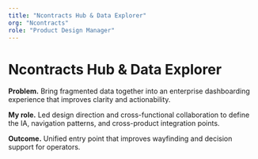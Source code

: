 ```yaml
---
title: "Ncontracts Hub & Data Explorer"
org: "Ncontracts"
role: "Product Design Manager"
---
```


# Ncontracts Hub & Data Explorer

**Problem.** Bring fragmented data together into an enterprise dashboarding experience that improves clarity and actionability.

**My role.** Led design direction and cross-functional collaboration to define the IA, navigation patterns, and cross-product integration points.

**Outcome.** Unified entry point that improves wayfinding and decision support for operators.

